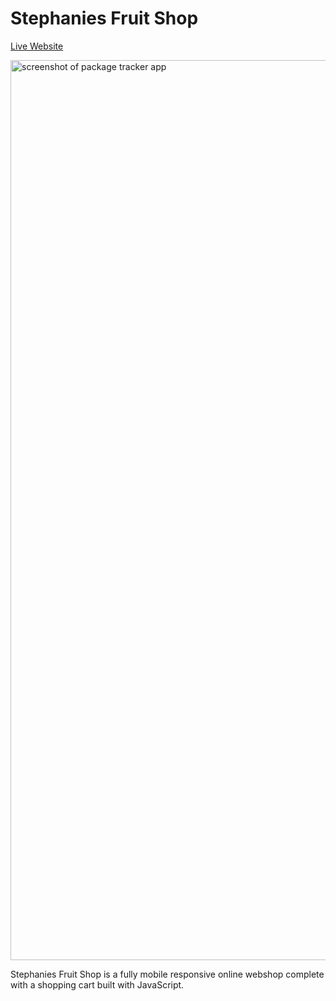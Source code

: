 # Stephanies Fruit Shop
[Live Website](https://jhellberg.com/portfolio/fruit-shop/index.html "Live Website")

<img width="1440" alt="screenshot of package tracker app" src="https://jhellberg.com/images/git-fruitshop.jpg">

Stephanies Fruit Shop is a fully mobile responsive online webshop complete with a shopping cart built with JavaScript.
